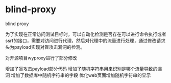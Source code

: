 # blind-proxy
blind proxy


为了实现在正常访问测试目标时，可以自动化检测是否存在可以进行命令执行或者ssrf的接口，需要对访问进行代理，然后对代理中的流量进行处理，通过修改请求头为payload实现对盲攻击漏洞的检测。

对开源项目wyproxy进行了部分修改

增加了盲攻击payload部分代码
增加了随机字符串用来识别是哪个流量导致的漏洞
增加了数据库中随机字符串的字段
优化web页面增加随机字符串的显示
